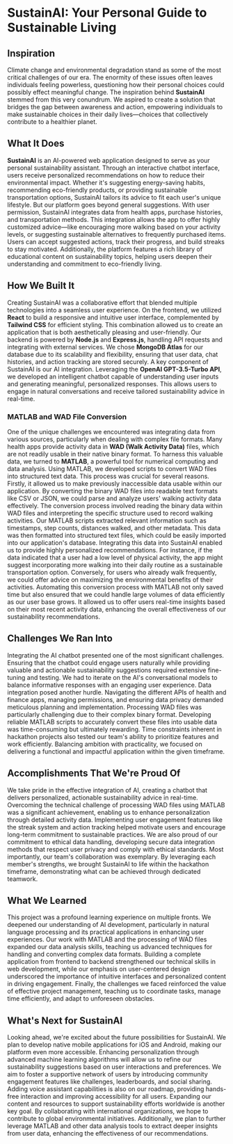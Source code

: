 # SustainAI: Your Personal Guide to Sustainable Living

## Inspiration
Climate change and environmental degradation stand as some of the most critical challenges of our era. The enormity of these issues often leaves individuals feeling powerless, questioning how their personal choices could possibly effect meaningful change. The inspiration behind **SustainAI** stemmed from this very conundrum. We aspired to create a solution that bridges the gap between awareness and action, empowering individuals to make sustainable choices in their daily lives—choices that collectively contribute to a healthier planet.

## What It Does

**SustainAI** is an AI-powered web application designed to serve as your personal sustainability assistant. Through an interactive chatbot interface, users receive personalized recommendations on how to reduce their environmental impact. Whether it's suggesting energy-saving habits, recommending eco-friendly products, or providing sustainable transportation options, SustainAI tailors its advice to fit each user's unique lifestyle.
But our platform goes beyond general suggestions. With user permission, SustainAI integrates data from health apps, purchase histories, and transportation methods. This integration allows the app to offer highly customized advice—like encouraging more walking based on your activity levels, or suggesting sustainable alternatives to frequently purchased items. Users can accept suggested actions, track their progress, and build streaks to stay motivated. Additionally, the platform features a rich library of educational content on sustainability topics, helping users deepen their understanding and commitment to eco-friendly living.

## How We Built It
Creating SustainAI was a collaborative effort that blended multiple technologies into a seamless user experience. On the frontend, we utilized **React** to build a responsive and intuitive user interface, complemented by **Tailwind CSS** for efficient styling. This combination allowed us to create an application that is both aesthetically pleasing and user-friendly.
Our backend is powered by **Node.js** and **Express.js**, handling API requests and integrating with external services. We chose **MongoDB Atlas** for our database due to its scalability and flexibility, ensuring that user data, chat histories, and action tracking are stored securely.
A key component of SustainAI is our AI integration. Leveraging the **OpenAI GPT-3.5-Turbo API**, we developed an intelligent chatbot capable of understanding user inputs and generating meaningful, personalized responses. This allows users to engage in natural conversations and receive tailored sustainability advice in real-time.

### MATLAB and WAD File Conversion
One of the unique challenges we encountered was integrating data from various sources, particularly when dealing with complex file formats. Many health apps provide activity data in **WAD (Walk Activity Data)** files, which are not readily usable in their native binary format. To harness this valuable data, we turned to **MATLAB**, a powerful tool for numerical computing and data analysis.
Using MATLAB, we developed scripts to convert WAD files into structured text data. This process was crucial for several reasons. Firstly, it allowed us to make previously inaccessible data usable within our application. By converting the binary WAD files into readable text formats like CSV or JSON, we could parse and analyze users' walking activity data effectively.
The conversion process involved reading the binary data within WAD files and interpreting the specific structure used to record walking activities. Our MATLAB scripts extracted relevant information such as timestamps, step counts, distances walked, and other metadata. This data was then formatted into structured text files, which could be easily imported into our application's database.
Integrating this data into SustainAI enabled us to provide highly personalized recommendations. For instance, if the data indicated that a user had a low level of physical activity, the app might suggest incorporating more walking into their daily routine as a sustainable transportation option. Conversely, for users who already walk frequently, we could offer advice on maximizing the environmental benefits of their activities.
Automating this conversion process with MATLAB not only saved time but also ensured that we could handle large volumes of data efficiently as our user base grows. It allowed us to offer users real-time insights based on their most recent activity data, enhancing the overall effectiveness of our sustainability recommendations.

## Challenges We Ran Into
Integrating the AI chatbot presented one of the most significant challenges. Ensuring that the chatbot could engage users naturally while providing valuable and actionable sustainability suggestions required extensive fine-tuning and testing. We had to iterate on the AI's conversational models to balance informative responses with an engaging user experience.
Data integration posed another hurdle. Navigating the different APIs of health and finance apps, managing permissions, and ensuring data privacy demanded meticulous planning and implementation. Processing WAD files was particularly challenging due to their complex binary format. Developing reliable MATLAB scripts to accurately convert these files into usable data was time-consuming but ultimately rewarding.
Time constraints inherent in hackathon projects also tested our team's ability to prioritize features and work efficiently. Balancing ambition with practicality, we focused on delivering a functional and impactful application within the given timeframe.

## Accomplishments That We're Proud Of
We take pride in the effective integration of AI, creating a chatbot that delivers personalized, actionable sustainability advice in real-time. Overcoming the technical challenge of processing WAD files using MATLAB was a significant achievement, enabling us to enhance personalization through detailed activity data.
Implementing user engagement features like the streak system and action tracking helped motivate users and encourage long-term commitment to sustainable practices. We are also proud of our commitment to ethical data handling, developing secure data integration methods that respect user privacy and comply with ethical standards.
Most importantly, our team's collaboration was exemplary. By leveraging each member's strengths, we brought SustainAI to life within the hackathon timeframe, demonstrating what can be achieved through dedicated teamwork.

## What We Learned
This project was a profound learning experience on multiple fronts. We deepened our understanding of AI development, particularly in natural language processing and its practical applications in enhancing user experiences. Our work with MATLAB and the processing of WAD files expanded our data analysis skills, teaching us advanced techniques for handling and converting complex data formats.
Building a complete application from frontend to backend strengthened our technical skills in web development, while our emphasis on user-centered design underscored the importance of intuitive interfaces and personalized content in driving engagement. Finally, the challenges we faced reinforced the value of effective project management, teaching us to coordinate tasks, manage time efficiently, and adapt to unforeseen obstacles.

## What's Next for SustainAI
Looking ahead, we're excited about the future possibilities for SustainAI. We plan to develop native mobile applications for iOS and Android, making our platform even more accessible. Enhancing personalization through advanced machine learning algorithms will allow us to refine our sustainability suggestions based on user interactions and preferences.
We aim to foster a supportive network of users by introducing community engagement features like challenges, leaderboards, and social sharing. Adding voice assistant capabilities is also on our roadmap, providing hands-free interaction and improving accessibility for all users.
Expanding our content and resources to support sustainability efforts worldwide is another key goal. By collaborating with international organizations, we hope to contribute to global environmental initiatives. Additionally, we plan to further leverage MATLAB and other data analysis tools to extract deeper insights from user data, enhancing the effectiveness of our recommendations.